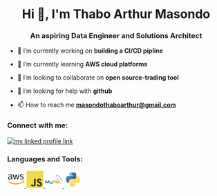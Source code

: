 <h1 align="center">Hi 👋, I'm Thabo Arthur Masondo</h1>
<h3 align="center">An aspiring Data Engineer and Solutions Architect</h3>

- 🔭 I’m currently working on **building a CI/CD pipline**

- 🌱 I’m currently learning **AWS cloud platforms**

- 👯 I’m looking to collaborate on **open source-trading tool**

- 🤝 I’m looking for help with **github**

- 📫 How to reach me **masondothaboarthur@gmail.com**

<h3 align="left">Connect with me:</h3>
<p align="left">
<a href="https://www.linkedin.com/in/thaboarthur" target="_blank"> <img align="center" src="https://raw.githubusercontent.com/rahuldkjain/github-profile-readme-generator/master/src/images/icons/Social/linked-in-alt.svg" alt="my linked profile link" height="30" width="40" /></a>
</p>

<h3 align="left">Languages and Tools:</h3>
<p align="left"> <a href="https://aws.amazon.com" target="_blank" rel="noreferrer"> <img src="https://raw.githubusercontent.com/devicons/devicon/master/icons/amazonwebservices/amazonwebservices-original-wordmark.svg" alt="aws" width="40" height="40"/> </a> <a href="https://developer.mozilla.org/en-US/docs/Web/JavaScript" target="_blank" rel="noreferrer"> <img src="https://raw.githubusercontent.com/devicons/devicon/master/icons/javascript/javascript-original.svg" alt="javascript" width="40" height="40"/> </a> <a href="https://www.mysql.com/" target="_blank" rel="noreferrer"> <img src="https://raw.githubusercontent.com/devicons/devicon/master/icons/mysql/mysql-original-wordmark.svg" alt="mysql" width="40" height="40"/> </a> <a href="https://www.python.org" target="_blank" rel="noreferrer"> <img src="https://raw.githubusercontent.com/devicons/devicon/master/icons/python/python-original.svg" alt="python" width="40" height="40"/> </a> </p>
